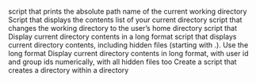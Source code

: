 script that prints the absolute path name of the current working directory
Script that displays the contents list of your current directory
script that changes the working directory to the user’s home directory
script that Display current directory contents in a long format
script that displays current directory contents, including hidden files (starting with .). Use the long format
Display current directory contents in long format, with user id and group ids numerically, with all hidden files too
Create a script that creates a directory within a directory

